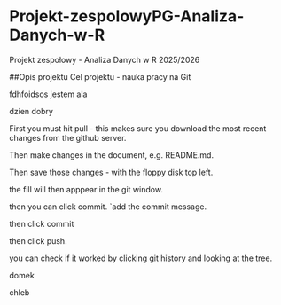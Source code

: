 # Projekt-zespolowyPG-Analiza-Danych-w-R
Projekt zespołowy - Analiza Danych w R 2025/2026

##Opis projektu
Cel projektu - nauka pracy na Git

fdhfoidsos
jestem ala 

dzien dobry

First you must hit pull - this makes sure you download the most recent changes
from the github server. 

Then make changes in the document, e.g. README.md.

Then save those changes - with the floppy disk top left. 

the fill will then apppear in the git window.

then you can click commit. `add the commit message.

then click commit

then click push.

you can check if it worked by clicking git history and looking at the tree.

domek

chleb